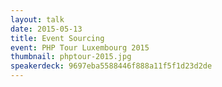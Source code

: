 ```yaml
---
layout: talk
date: 2015-05-13
title: Event Sourcing
event: PHP Tour Luxembourg 2015
thumbnail: phptour-2015.jpg
speakerdeck: 9697eba5588446f888a11f5f1d23d2de
---
```

